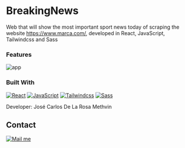 # BreakingNews

Web that will show the most important sport news today of scraping the website https://www.marca.com/, 
developed in React, JavaScript, Tailwindcss and Sass

### Features

![app](/Api.gif)
### Built With
[![React](https://img.shields.io/badge/React-22272E?style=for-the-badge&logo=react
)](https://es.react.dev/)
[![JavaScript](https://img.shields.io/badge/Javascript-22272E?style=for-the-badge&logo=javascript)](https://www.javascript.com/)
[![Tailwindcss](https://img.shields.io/badge/Tailwindcss-22272E?style=for-the-badge&logo=tailwindcss)](https://tailwindcss.com/)
[![Sass](https://img.shields.io/badge/Sass-22272E?style=for-the-badge&logo=sass
)](https://sass-lang.com/)


Developer: José Carlos De La Rosa Methvin

[gmail_logo]: https://user-images.githubusercontent.com/6497827/62424751-c1b85480-b6f0-11e9-97de-096c0a980829.png
[gmail]: mailto:josekadeveloper@gmail.com?subject=Leyendo%20#Ecofriendly&body=Hi

## Contact
[![Mail me][gmail_logo]][gmail]